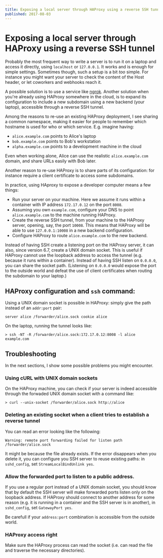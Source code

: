 ```yaml
---
title: Exposing a local server through HAProxy using a reverse SSH tunnel
published: 2017-08-03
---
```


# Exposing a local server through HAProxy using a reverse SSH tunnel

Probably the most frequent way to write a server is to
run it on a laptop and access it directly, using `localhost` or
`127.0.0.1`. It works and is enough for simple settings. Sometimes though, such
a setup is a bit _too_ simple. For instance you might want your server to check
the content of the Host header, or let coworkers and webhooks reach it.

A possible solution is to use a service like [ngrok](https://ngrok.com/).
Another solution when you're already using HAProxy somewhere in the cloud, is
to expand its configuration to include a new subdomain using a new backend
(your laptop), accessible through a reverse SSH tunnel.

Among the reasons to re-use an existing HAProxy deployment, I see sharing a
common namespace, making it easier for people to remember which hostname is
used for who or which service. E.g. imagine having:

- `alice.example.com` points to Alice's laptop
- `bob.example.com` points to Bob's workstation
- `alpha.example.com` points to a development machine in the cloud

Even when working alone, Alice can use the realistic `alice.example.com` domain,
and share URLs easily with Bob later.

Another reason to re-use HAProxy is to share parts of its configuration: for
instance require a client certificate to access some subdomains.

In practice, using HAproxy to expose a developer computer means a few things:

- Run your server on your machine. Here we assume it runs within a container
  with IP address `172.17.0.12` on the port `8008`.
- Assuming you own `example.com`, configure your DNS to point `alice.example.com`
  to the machine running HAProxy.
- Create the reverse SSH tunnel, from your machine to the HAProxy server,
  opening, say, the port `10008`. This means that HAProxy will be able to use
  `127.0.0.1:10008` in a new backend configuration.
- Configure HAProxy to route `alice.example.com` to the new backend.

Instead of having SSH create a listening port on the HAProxy server, it can
also, since version 6.7, create a UNIX domain socket. This is useful if HAProxy
cannot use the loopback address to access the tunnel (e.g. because it runs
within a container). Instead of having SSH listen on `0.0.0.0`, you can share
the socket path. (Listening on `0.0.0.0` would expose the port to the outside
world and defeat the use of client certificates when routing the subdomain to
your laptop.)


## HAProxy configuration and `ssh` command:

Using a UNIX domain socket is possible in HAProxy: simply give the path instead of an `addr:port` pair:

```
server alice /forwarder/alice.sock cookie alice
```

On the laptop, running the tunnel looks like:

```
> ssh -NT -R /forwarder/alice.sock:172.17.0.12:8008 -l alice example.com
```


## Troubleshooting

In the next sections, I show some possible problems you might encounter.


### Using cURL with UNIX domain sockets

On the HAProxy machine, you can check if your server is indeed accessible
through the forwaded UNIX domain socket with a command like:

```
> curl --unix-socket /forwarder/alice.sock http://alice
```

### Deleting an existing socket when a client tries to establish a reverse tunnel

You can read an error looking like the following:

```
Warning: remote port forwarding failed for listen path /forwarder/alice.sock
```

It might be because the file already exists. If the error disappears when you
delete it, you can configure you SSH server to reuse existing paths: in
`sshd_config`, set `StreamLocalBindUnlink yes`.


### Allow the forwarded port to listen to a public address.

If you use a regular port instead of a UNIX domain socket, you should know that
by default the SSH server will make forwarded ports listen only on the loopback
address. If HAProxy should connect to another address for some reason (e.g. it
is running in a container and the SSH server is in another), in `sshd_config`,
set `GatewayPort yes`.

Be carefull if your `address:port` combination is accessible from the outside
world.


### HAProxy access right

Make sure the HAProxy process can read the socket (i.e. can read the file and
traverse the necessary directories).
